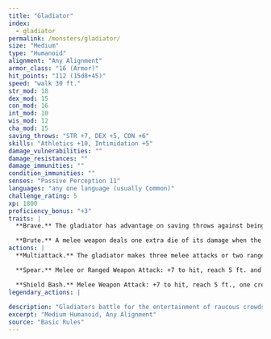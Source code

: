 ```yaml
---
title: "Gladiator"
index:
  - gladiator
permalink: /monsters/gladiator/
size: "Medium"
type: "Humanoid"
alignment: "Any Alignment"
armor_class: "16 (Armor)"
hit_points: "112 (15d8+45)"
speed: "walk 30 ft."
str_mod: 18
dex_mod: 15
con_mod: 16
int_mod: 10
wis_mod: 12
cha_mod: 15
saving_throws: "STR +7, DEX +5, CON +6"
skills: "Athletics +10, Intimidation +5"
damage_vulnerabilities: ""
damage_resistances: ""
damage_immunities: ""
condition_immunities: ""
senses: "Passive Perception 11"
languages: "any one language (usually Common)"
challenge_rating: 5
xp: 1800
proficiency_bonus: "+3"
traits: |
  **Brave.** The gladiator has advantage on saving throws against being frightened.

  **Brute.** A melee weapon deals one extra die of its damage when the gladiator hits with it (included in the attack).
actions: |
  **Multiattack.** The gladiator makes three melee attacks or two ranged attacks.

  **Spear.** Melee or Ranged Weapon Attack: +7 to hit, reach 5 ft. and range 20/60 ft., one target. Hit: 11 (2d6 + 4) piercing damage, or 13 (2d8 + 4) piercing damage if used with two hands to make a melee attack.

  **Shield Bash.** Melee Weapon Attack: +7 to hit, reach 5 ft., one creature. Hit: 9 (2d4 + 4) bludgeoning damage. If the target is a Medium or smaller creature, it must succeed on a DC 15 Strength saving throw or be knocked prone.  
legendary_actions: |
  
description: "Gladiators battle for the entertainment of raucous crowds. Some gladiators are brutal pit fighters who treat each match as a life-or-death struggle, while others are professional duelists who command huge fees but rarely fight to the death."
excerpt: "Medium Humanoid, Any Alignment"
source: "Basic Rules"
---
```

